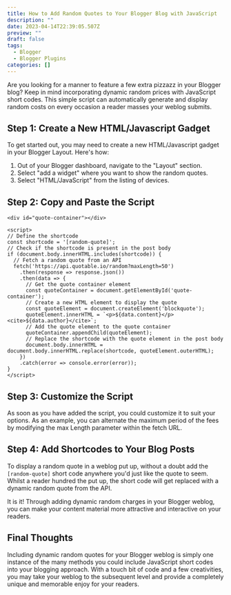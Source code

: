 ```yaml
---
title: How to Add Random Quotes to Your Blogger Blog with JavaScript
description: ""
date: 2023-04-14T22:39:05.507Z
preview: ""
draft: false
tags:
  - Blogger
  - Blogger Plugins
categories: []
---
```

Are you looking for a manner to feature a few extra pizzazz in your Blogger blog? Keep in mind incorporating dynamic random prices with JavaScript short codes. This simple script can automatically generate and display random costs on every occasion a reader masses your weblog submits.
## Step 1: Create a New HTML/Javascript Gadget
To get started out, you may need to create a new HTML/Javascript gadget in your Blogger Layout. Here's how:
1. Out of your Blogger dashboard, navigate to the "Layout" section.
2. Select "add a widget" where you want to show the random quotes.
3. Select "HTML/JavaScript" from the listing of devices.
## Step 2: Copy and Paste the Script
```
<div id="quote-container"></div>

<script>
// Define the shortcode
const shortcode = '[random-quote]';
// Check if the shortcode is present in the post body
if (document.body.innerHTML.includes(shortcode)) {
  // Fetch a random quote from an API
  fetch('https://api.quotable.io/random?maxLength=50')
    .then(response => response.json())
    .then(data => {
      // Get the quote container element
      const quoteContainer = document.getElementById('quote-container');
      // Create a new HTML element to display the quote
      const quoteElement = document.createElement('blockquote');
      quoteElement.innerHTML = `<p>${data.content}</p><cite>${data.author}</cite>`;
      // Add the quote element to the quote container
      quoteContainer.appendChild(quoteElement);
      // Replace the shortcode with the quote element in the post body
      document.body.innerHTML = document.body.innerHTML.replace(shortcode, quoteElement.outerHTML);
    })
    .catch(error => console.error(error));
}
</script>
```
## Step 3: Customize the Script
As soon as you have added the script, you could customize it to suit your options. As an example, you can alternate the maximum period of the fees by modifying the max Length parameter within the fetch URL.

## Step 4: Add Shortcodes to Your Blog Posts
To display a random quote in a weblog put up, without a doubt add the `[random-quote]` short code anywhere you'd just like the quote to seem. Whilst a reader hundred the put up, the short code will get replaced with a dynamic random quote from the API.

It is it! Through adding dynamic random charges in your Blogger weblog, you can make your content material more attractive and interactive on your readers.

## Final Thoughts
Including dynamic random quotes for your Blogger weblog is simply one instance of the many methods you could include JavaScript short codes into your blogging approach. With a touch bit of code and a few creativities, you may take your weblog to the subsequent level and provide a completely unique and memorable enjoy for your readers.